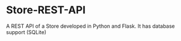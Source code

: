 # Store-REST-API
A REST API of a Store developed in Python and Flask. It has database support (SQLite)
